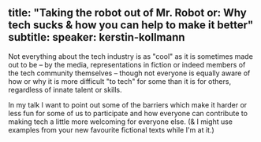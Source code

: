 title: "Taking the robot out of Mr. Robot or: Why tech sucks & how you can help to make it better"
subtitle:
speaker: kerstin-kollmann
---
Not everything about the tech industry is as "cool" as it is sometimes made out
to be – by the media, representations in fiction or indeed members of the tech
community themselves – though not everyone is equally aware of how or why it is
more difficult "to tech" for some than it is for others, regardless of innate
talent or skills.

In my talk I want to point out some of the barriers which make it harder or
less fun for some of us to participate and how everyone can contribute to
making tech a little more welcoming for everyone else. (& I might use examples
from your new favourite fictional texts while I'm at it.)
